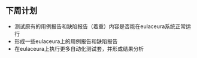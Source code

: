 ## 下周计划

- 测试原有的用例报告和缺陷报告（着重）内容是否能在eulaceura系统正常运行
- 形成一些eulaceura上的用例报告和缺陷报告
- 在eulaceura上执行更多自动化测试套，并形成结果分析